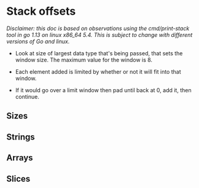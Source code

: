 # Stack offsets

<i>Disclaimer: this doc is based on observations using the cmd/print-stack tool in go 1.13 on linux x86_64 5.4. This is subject to change with different versions of Go and linux.</i>

- Look at size of largest data type that's being passed, that sets the window size. The maximum value for the window is 8.

- Each element added is limited by whether or not it will fit into that window.

- If it would go over a limit window then pad until back at 0, add it, then continue.


## Sizes

## Strings

## Arrays

## Slices